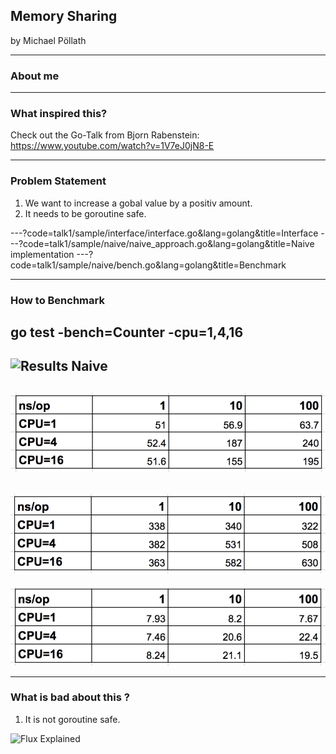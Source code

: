 ## Memory Sharing

by Michael Pöllath

---
### About me

---

### What inspired this?

Check out the Go-Talk from Bjorn Rabenstein:
https://www.youtube.com/watch?v=1V7eJ0jN8-E

---
### Problem Statement

1. We want to increase a gobal value by a positiv amount.
2. It needs to be goroutine safe.

---?code=talk1/sample/interface/interface.go&lang=golang&title=Interface
---?code=talk1/sample/naive/naive_approach.go&lang=golang&title=Naive implementation
---?code=talk1/sample/naive/bench.go&lang=golang&title=Benchmark

--- 
### How to Benchmark

go test -bench=Counter -cpu=1,4,16
---
![Results Naive](images/naive.jpg)
---
![Results Mutex](images/mutex.png)
---
![Results Channel](images/channel.png)
---
![Results Atomic](images/atomic.jpg)

---
### What is bad about this ?
1. It is not goroutine safe. 

![Flux Explained](https://facebook.github.io/flux/img/flux-simple-f8-diagram-explained-1300w.png)
